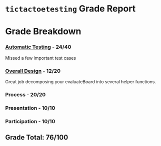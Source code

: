 # `tictactoetesting` Grade Report

# Grade Breakdown


### [Automatic Testing](https://github.com/CS126FA19/tictactoetesting-914-Chu/issues?utf8=%E2%9C%93&q=label%3A%22Automatic+Testing%22) - 24/40
Missed a few important test cases

### [Overall Design](https://github.com/CS126FA19/tictactoetesting-914-Chu/issues?utf8=%E2%9C%93&q=label%3A%22Overall+Design%22) - 12/20
Great job decomposing your evaluateBoard into several helper functions.

### Process - 20/20

### Presentation - 10/10

### Participation - 10/10

## Grade Total: 76/100
